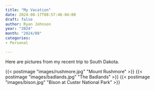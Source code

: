 ```yaml
---
title: "My Vacation"
date: 2024-08-17T08:57:46-04:00
draft: false
author: Ryan Johnson
year: "2024"
month: "2024/08"
categories:
- Personal

---
```


Here are pictures from my recent trip to South Dakota.

{{< postimage "images/rushmore.jpg" "Mount Rushmore" >}}
{{< postimage "images/badlands.jpg" "The Badlands" >}}
{{< postimage "images/bison.jpg" "Bison at Custer National Park" >}}